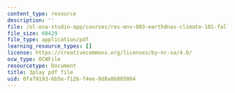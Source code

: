 ```yaml
---
content_type: resource
description: ''
file: /ol-ocw-studio-app/courses/res-env-003-earthdnas-climate-101-fall-2019/0fa791936b5ef12bf4ee0d8a8b805064_g6Ksr5sJ0sM.pdf
file_size: 60429
file_type: application/pdf
learning_resource_types: []
license: https://creativecommons.org/licenses/by-nc-sa/4.0/
ocw_type: OCWFile
resourcetype: Document
title: 3play pdf file
uid: 0fa79193-6b5e-f12b-f4ee-0d8a8b805064
---
```


